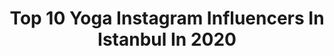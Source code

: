 ---
title: Top 10 Yoga Instagram Influencers In Istanbul In 2020
description: >-
  Find top yoga Instagram influencers in Istanbul in 2020. Most popular hashtags: #yoga #istanbul #tbt #love.
platform: Instagram
profiles:
  - username: "zeynaum"
    fullname: >-
      Zeynep Yılmaztürk
    location: "Turkey"
    followers: 36208
    engagement: 478
    commentsToLikes: 0.023717
    avatar: "https://scontent-amt2-1.cdninstagram.com/v/t51.2885-19/s320x320/37735585_286225635474297_5591691491157213184_n.jpg?_nc_ht=scontent-amt2-1.cdninstagram.com&_nc_ohc=oYAI_-rnakAAX-shMBR&oh=ff736eabdc6569727be1b7df854e81a8&oe=5EB9F0DB"
    verified: false
    hashtags: "#havefriendswhosupportandliftyou, #toiletpaperchallenge, #arrivedercimilano, #tinysteps"
  - username: "gizem.kerimoglu"
    fullname: >-
      Kerimoglu Gizem
    location: "Turkey"
    followers: 178819
    engagement: 205
    commentsToLikes: 0.005523
    avatar: "https://scontent-lhr8-1.cdninstagram.com/v/t51.2885-19/s320x320/91448548_529873777957872_2518194447255076864_n.jpg?_nc_ht=scontent-lhr8-1.cdninstagram.com&_nc_ohc=401x25Un6c0AX9xNbs2&oh=451c56535f1d3becfa6672bebc71498f&oe=5EBAA317"
    verified: true
    hashtags: "#becomingbudokon, #yoga, #budokonminds, #yogapath"
  - username: "chrischavezyoga"
    fullname: >-
      Chris Chavez
    location: "Turkey"
    followers: 18392
    engagement: 358
    commentsToLikes: 0.035448
    avatar: "https://scontent-lhr8-1.cdninstagram.com/v/t51.2885-19/s320x320/65033099_2355074264762522_4973086690089369600_n.jpg?_nc_ht=scontent-lhr8-1.cdninstagram.com&_nc_ohc=PB1sw4SJeSQAX-_bny4&oh=098a307554848bfbffeb74a13a53df00&oe=5EBC0741"
    verified: false
    hashtags: "#teamwork, #happynewyear2020, #loveyou, #evdehareket"
  - username: "tugbahasbal"
    fullname: >-
      Tugba Hasbal
    location: "Turkey"
    followers: 6144
    engagement: 685
    commentsToLikes: 0.041366
    avatar: "https://scontent-ams4-1.cdninstagram.com/v/t51.2885-19/s320x320/37016270_235343797104123_4522599888378134528_n.jpg?_nc_ht=scontent-ams4-1.cdninstagram.com&_nc_ohc=VUnwDOHxksoAX8uBjpt&oh=31cce59c7e773ff6491aefdf6d35693c&oe=5EB32F9C"
    verified: false
    hashtags: "#instayoga, #alak, #yogaeverywhere, #yogaeverydamnday"
  - username: "guliniyigun"
    fullname: >-
      Gülin İyigün
    location: "Turkey"
    followers: 26755
    engagement: 185
    commentsToLikes: 0.020040
    avatar: "https://scontent-bos3-1.cdninstagram.com/v/t51.2885-19/s150x150/20766184_454768941589105_2206437240983257088_n.jpg?_nc_ht=scontent-bos3-1.cdninstagram.com&_nc_ohc=KHNw_oMqjgcAX9XqBfW&oh=9f50f15e447a64be60c3481eb026acbe&oe=5EB9524F"
    verified: false
    hashtags: "#bizideceksene, #nikonphotography, #coronavir, #olmak"
  - username: "anilcanofficial"
    fullname: >-
      Anıl Can
    location: "Turkey"
    followers: 166856
    engagement: 1297
    commentsToLikes: 1.010945
    avatar: "https://scontent-ams4-1.cdninstagram.com/v/t51.2885-19/s320x320/83690754_243446303327183_6469315586479357952_n.jpg?_nc_ht=scontent-ams4-1.cdninstagram.com&_nc_ohc=GQYtDUwX_goAX8meCPa&oh=643a7eded721ce24b62fe11e08363363&oe=5EB83235"
    verified: false
    hashtags: "#dolunay, #astroloji, #startv, #ankara"
  - username: "uygunadimdoga"
    fullname: >-
      Dilara Özkan •Travel ✧☽
    location: "Turkey"
    followers: 44275
    engagement: 470
    commentsToLikes: 0.034603
    avatar: "https://scontent-ams4-1.cdninstagram.com/v/t51.2885-19/s320x320/91888013_2417956618495433_1341012965905661952_n.jpg?_nc_ht=scontent-ams4-1.cdninstagram.com&_nc_ohc=OgvQtwBjzL4AX-BjPAJ&oh=31390f34e8b7955460952779bba87d60&oe=5EBBAFEF"
    verified: true
    hashtags: "#sonyalpha6000, #stayhomesafe, #kazbegitravel, #iphonexr"
  - username: "bartopk"
    fullname: >-
      Barış Erdoğan
    location: "Turkey"
    followers: 46344
    engagement: 857
    commentsToLikes: 0.015035
    avatar: "https://scontent-lhr8-1.cdninstagram.com/v/t51.2885-19/s320x320/80585421_2632475890372472_2884903256113283072_n.jpg?_nc_ht=scontent-lhr8-1.cdninstagram.com&_nc_ohc=xJ406vGxD7IAX-oOGGU&oh=c394ecb30999582e5fd138236ff4eebe&oe=5EBBA5CF"
    verified: false
    hashtags: "#safehands, #corona, #freerunning, #istanbul"
  - username: "zjgulen"
    fullname: >-
      Gülen Arzuman
    location: "Turkey"
    followers: 18886
    engagement: 457
    commentsToLikes: 0.051179
    avatar: "https://scontent-ams4-1.cdninstagram.com/v/t51.2885-19/s320x320/88237111_3598367396871258_5251047919695429632_n.jpg?_nc_ht=scontent-ams4-1.cdninstagram.com&_nc_ohc=vE0RT8c5DNIAX-iaMfU&oh=f0690cb07922ac4838d337008b3b3981&oe=5EBB5171"
    verified: false
    hashtags: "#tattoo, #quarantine, #zumbabeto, #movetheworld"
  - username: "sonatdursun"
    fullname: >-
      ｇｅｃｅ   ｅｆｅｎｄｉ
    location: "Turkey"
    followers: 6975
    engagement: 786
    commentsToLikes: 0.030666
    avatar: "https://scontent-ams4-1.cdninstagram.com/v/t51.2885-19/s320x320/66140992_2498305180257616_6402020308013809664_n.jpg?_nc_ht=scontent-ams4-1.cdninstagram.com&_nc_ohc=FTw51q73pnwAX_Pz43v&oh=37d35e5e1664826bff8bb90df089fd71&oe=5EB99DFE"
    verified: false
    hashtags: "#sonatdursun, #minimalistcomposer, #musicislife, #sunset"
---